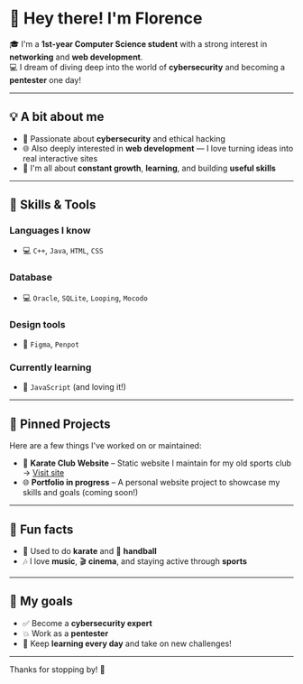 # 👋 Hey there! I'm Florence

🎓 I'm a **1st-year Computer Science student** with a strong interest in **networking** and **web development**.  
💻 I dream of diving deep into the world of **cybersecurity** and becoming a **pentester** one day!

---

## 💡 A bit about me

- 🔐 Passionate about **cybersecurity** and ethical hacking  
- 🌐 Also deeply interested in **web development** — I love turning ideas into real interactive sites   
- 🎯 I'm all about **constant growth**, **learning**, and building **useful skills**  

---

## 🧠 Skills & Tools

### Languages I know
- 💻 `C++`, `Java`, `HTML`, `CSS`

### Database
- 💻 `Oracle`, `SQLite`, `Looping`, `Mocodo`

### Design tools
- 🎨 `Figma`, `Penpot`

### Currently learning
- 🚀 `JavaScript` (and loving it!)

---

## 📌 Pinned Projects

Here are a few things I've worked on or maintained:

- 🥋 **Karate Club Website** – Static website I maintain for my old sports club → [Visit site](https://lemeekarate.fr/)  
- 🌐 **Portfolio in progress** – A personal website project to showcase my skills and goals (coming soon!)

---

## 🌟 Fun facts

- 🥋 Used to do **karate** and 🏐 **handball**
- 🎶 I love **music**, 🎬 **cinema**, and staying active through **sports**

---

## 🚀 My goals

- ✅ Become a **cybersecurity expert**
- 💥 Work as a **pentester**
- 🔁 Keep **learning every day** and take on new challenges!

---

Thanks for stopping by! 🙌  
